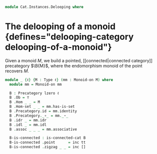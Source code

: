 <!--
```agda
open import Algebra.Monoid

open import Cat.Instances.Localisation
open import Cat.Connected
open import Cat.Prelude

open is-connected-cat
open Precategory
```
-->

```agda
module Cat.Instances.Delooping where
```

# The delooping of a monoid {defines="delooping-category delooping-of-a-monoid"}

<!--
```agda
private variable
  ℓ : Level
```
-->

Given a monoid $M$, we build a pointed, [[connected|connected category]]
precategory $\B{M}$, where the endomorphism monoid of the point recovers
$M$.

```agda
module _ {ℓ} {M : Type ℓ} (mm : Monoid-on M) where
  module mm = Monoid-on mm

  B : Precategory lzero ℓ
  B .Ob = ⊤
  B .Hom _ _ = M
  B .Hom-set _ _ = mm.has-is-set
  B .Precategory.id = mm.identity
  B .Precategory._∘_ = mm._⋆_
  B .idr _ = mm.idr
  B .idl _ = mm.idl
  B .assoc _ _ _ = mm.associative

  B-is-connected : is-connected-cat B
  B-is-connected .point      = inc tt
  B-is-connected .zigzag _ _ = inc []
```
